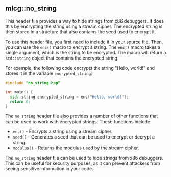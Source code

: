 ## mlcg::no_string

This header file provides a way to hide strings from x86 debuggers. It does this by encrypting the string using a stream cipher. The encrypted string is then stored in a structure that also contains the seed used to encrypt it.

To use this header file, you first need to include it in your source file. Then, you can use the `enc()` macro to encrypt a string. The `enc()` macro takes a single argument, which is the string to be encrypted. The macro will return a `std::string` object that contains the encrypted string.

For example, the following code encrypts the string "Hello, world!" and stores it in the variable `encrypted_string`:

```c++
#include "no_string.hpp"

int main() {
  std::string encrypted_string = enc("Hello, world!");
  return 0;
}
```

The `no_string` header file also provides a number of other functions that can be used to work with encrypted strings. These functions include:

-   `enc()` - Encrypts a string using a stream cipher.
-   `seed()` - Generates a seed that can be used to encrypt or decrypt a string.
-   `modulus()` - Returns the modulus used by the stream cipher.

The `no_string` header file can be used to hide strings from x86 debuggers. This can be useful for security purposes, as it can prevent attackers from seeing sensitive information in your code.
